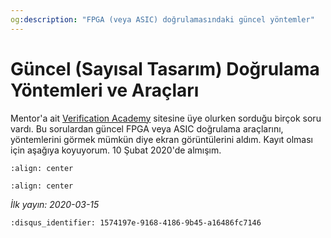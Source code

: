 ```yaml
---
og:description: "FPGA (veya ASIC) doğrulamasındaki güncel yöntemler"
---
```


# Güncel (Sayısal Tasarım) Doğrulama Yöntemleri ve Araçları

Mentor'a ait [Verification Academy](https://verificationacademy.com/)
sitesine üye olurken sorduğu birçok soru vardı. Bu sorulardan güncel FPGA veya
ASIC doğrulama araçlarını, yöntemlerini görmek mümkün diye ekran görüntülerini
aldım. Kayıt olması için aşağıya koyuyorum. 10 Şubat 2020'de almışım.

```{figure} assets/dogrulama-a.png
:align: center
```

```{figure} assets/dogrulama-b.png
:align: center
```

*İlk yayın: 2020-03-15*

```{disqus}
:disqus_identifier: 1574197e-9168-4186-9b45-a16486fc7146
```
